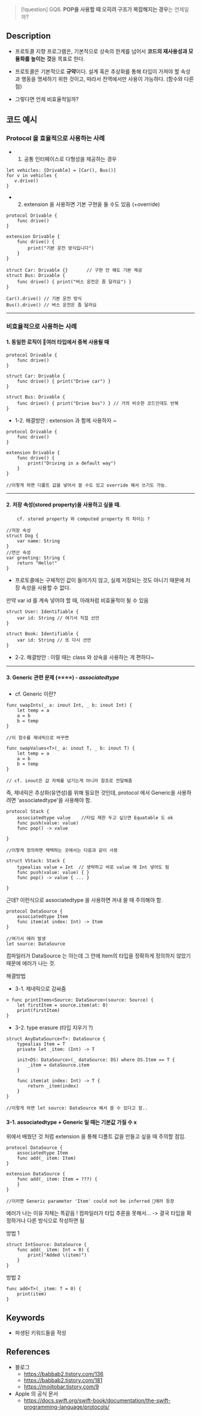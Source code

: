 >[!question]
>GQ6. **POP을 사용할 때 오히려 구조가 복잡해지는 경우**는 언제일까?

## Description
- 프로토콜 지향 프로그램은, 기본적으로 상속의 한계를 넘어서 **코드의 재사용성과 모듈화를 높이는 것**을 목표로 한다. 
- 프로토콜은 기본적으로 **규약**이다. 설계 혹은 추상화를 통해 타입이 가져야 할 속성과 행동을 명세하기 위한 것이고, 따라서 전역에서만 사용이 가능하다. (함수와 다른 점)

- 그렇다면 언제 비효율적일까? 


## 코드 예시
### Protocol 을 효율적으로 사용하는 사례 
- 1. 공통 인터페이스로 다형성을 제공하는 경우
 ```
 let vehicles: [Drivable] = [Car(), Bus()]
for v in vehicles {
    v.drive()
}
```
- 2. extension 을 사용하면 기본 구현을 둘 수도 있음 (+override)
```
protocol Drivable {
    func drive()
}

extension Drivable {
    func drive() {
        print("기본 운전 방식입니다")
    }
}

struct Car: Drivable {}       // 구현 안 해도 기본 제공
struct Bus: Drivable {
    func drive() { print("버스 운전은 좀 달라요") }
}

Car().drive() // 기본 운전 방식
Bus().drive() // 버스 운전은 좀 달라요

```
***
### 비효율적으로 사용하는 사례
#### 1. 동일한 로직이 여러 타입에서 중복 사용될 때 
~~~
protocol Drivable {
    func drive()
}

struct Car: Drivable {
    func drive() { print("Drive car") }
}

struct Bus: Drivable {
    func drive() { print("Drive bus") } // 거의 비슷한 코드인데도 반복
}

~~~
* 1-2. 해결방안 : extension 과 함께 사용하자 ~ 
~~~
protocol Drivable {
    func drive()
}

extension Drivable {
    func drive() {
        print("Driving in a default way")
    }
}

//이렇게 하면 디폴트 값을 넣어서 쓸 수도 있고 override 해서 쓰기도 가능. 
~~~
***
#### 2. 저장 속성(stored property)을 사용하고 싶을 때. 
		cf. stored property 와 computed property 의 차이는 ? 
```
//저장 속성
struct Dog {
    var name: String
}
//연산 속성
var greeting: String {
    return "Hello!"
}
```
- 프로토콜에는 구체적인 값이 들어가지 않고, 실제 저장되는 것도 아니기 때문에 저장 속성을 사용할 수 없다. 

만약 var id 를 계속 넣어야 할 때, 아래처럼 비효율적이 될 수 있음 
~~~
struct User: Identifiable {
    var id: String // 여기서 직접 선언
}

struct Book: Identifiable {
    var id: String // 또 다시 선언
}

~~~
* 2-2. 해결방안 : 이럴 때는 class 와 상속을 사용하는 게 편하다~ 
***
#### 3. Generic 관련 문제 (⭐️⭐️⭐️⭐️) - *associatedtype*
- cf. Generic 이란? 
~~~
func swapInts(_ a: inout Int, _ b: inout Int) {
    let temp = a
    a = b
    b = temp
}

//이 함수를 제네릭으로 바꾸면 

func swapValues<T>(_ a: inout T, _ b: inout T) {
    let temp = a
    a = b
    b = temp
}

// cf. inout은 값 자체를 넘기는게 아니라 참조로 전달해줌
~~~

즉, 제네릭은 추상화(유연성)를 위해 필요한 것인데, protocol 에서 Generic을 사용하려면 'associatedtype'을 사용해야 함. 

~~~
protocol Stack {
	associatedtype value    //타입 제한 두고 싶으면 Equatable 도 ok
    func push(value: value)
    func pop() -> value

}

//이렇게 정의하면 채택하는 곳에서는 다음과 같이 사용

struct VStack: Stack {
	typealias value = Int  // 생략하고 바로 value 에 Int 넣어도 됨
    func push(value: value) { }
    func pop() -> value { ... }

}

~~~

근데? 이런식으로 associatedtype 을 사용하면 꺼내 쓸 때 주의해야 함. 
~~~
protocol DataSource {
    associatedtype Item
    func item(at index: Int) -> Item
}

//여기서 에러 발생
let source: DataSource
~~~
컴파일러가 DataSource 는 아는데 그 안에 Item의 타입을 정확하게 정의하지 않았기 때문에 에러가 나는 것. 

해결방법
- 3-1. 제네릭으로 감싸줌
~~~
> func printItems<Source: DataSource>(source: Source) {
    let firstItem = source.item(at: 0)
    print(firstItem)
}
~~~

- 3-2. type erasure (타입 지우기 ?)
~~~
struct AnyDataSource<T>: DataSource {
    typealias Item = T
    private let _item: (Int) -> T

    init<DS: DataSource>(_ dataSource: DS) where DS.Item == T {
        _item = dataSource.item
    }

    func item(at index: Int) -> T {
        return _item(index)
    }
}

//이렇게 하면 let source: DataSource 해서 쓸 수 있다고 함..
~~~

#### 3-1. associatedtype + Generic 일 때는 기본값 가질 수 x 
위에서 배웠던 것 처럼 extension 을 통해 디폴트 값을 만들고 싶을 때 주의할 점임. 
~~~
protocol DataSource {
    associatedtype Item
    func add(_ item: Item)
}

extension DataSource {
    func add(_ item: Item = ???) {
    }
}

//이러면 Generic parameter 'Item' could not be inferred 에러 등장
~~~

에러가 나는 이유 자체는 똑같음 ! 
컴파일러가 타입 추론을 못해서... -> 결국 타입을 확정하거나 다른 방식으로 작성하면 됨

방법 1 
~~~
struct IntSource: DataSource {
    func add(_ item: Int = 0) {
        print("Added \(item)")
    }
}
~~~
방법 2
~~~
func add<T>(_ item: T = 0) {
    print(item)
}
~~~

## Keywords
+ 파생된 키워드들을 작성
 
## References
- 블로그 
	- https://babbab2.tistory.com/136
	- https://babbab2.tistory.com/181
	- https://mojitobar.tistory.com/9
- Apple 의 공식 문서 
	- https://docs.swift.org/swift-book/documentation/the-swift-programming-language/protocols/